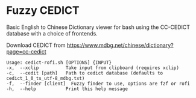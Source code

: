 # Fuzzy CEDICT

Basic English to Chinese Dictionary viewer for bash using the CC-CEDICT database with a choice of frontends.

Download CEDICT from https://www.mdbg.net/chinese/dictionary?page=cc-cedict

```
Usage: cedict-rofi.sh [OPTIONS] {INPUT}
-x,  --xclip          Take input from clipboard (requires xclip)
-c,  --cedit [path]   Path to cedict database (defaults to cedict_1_0_ts_utf-8_mdbg.txt)
-f,  --finder [client]  Fuzzy finder to use, options are fzf or rofi
-h,  --help           Print this help message
```
